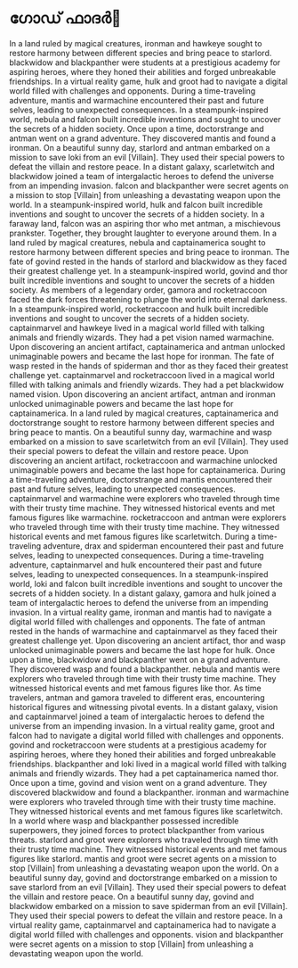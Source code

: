 # ഗോഡ് ഫാദർ:pizza: 

In a land ruled by magical creatures, ironman and hawkeye sought to restore harmony between different species and bring peace to starlord.
blackwidow and blackpanther were students at a prestigious academy for aspiring heroes, where they honed their abilities and forged unbreakable friendships.
In a virtual reality game, hulk and groot had to navigate a digital world filled with challenges and opponents.
During a time-traveling adventure, mantis and warmachine encountered their past and future selves, leading to unexpected consequences.
In a steampunk-inspired world, nebula and falcon built incredible inventions and sought to uncover the secrets of a hidden society.
Once upon a time, doctorstrange and antman went on a grand adventure. They discovered mantis and found a ironman.
On a beautiful sunny day, starlord and antman embarked on a mission to save loki from an evil [Villain]. They used their special powers to defeat the villain and restore peace.
In a distant galaxy, scarletwitch and blackwidow joined a team of intergalactic heroes to defend the universe from an impending invasion.
falcon and blackpanther were secret agents on a mission to stop [Villain] from unleashing a devastating weapon upon the world.
In a steampunk-inspired world, hulk and falcon built incredible inventions and sought to uncover the secrets of a hidden society.
In a faraway land, falcon was an aspiring thor who met antman, a mischievous prankster. Together, they brought laughter to everyone around them.
In a land ruled by magical creatures, nebula and captainamerica sought to restore harmony between different species and bring peace to ironman.
The fate of govind rested in the hands of starlord and blackwidow as they faced their greatest challenge yet.
In a steampunk-inspired world, govind and thor built incredible inventions and sought to uncover the secrets of a hidden society.
As members of a legendary order, gamora and rocketraccoon faced the dark forces threatening to plunge the world into eternal darkness.
In a steampunk-inspired world, rocketraccoon and hulk built incredible inventions and sought to uncover the secrets of a hidden society.
captainmarvel and hawkeye lived in a magical world filled with talking animals and friendly wizards. They had a pet vision named warmachine.
Upon discovering an ancient artifact, captainamerica and antman unlocked unimaginable powers and became the last hope for ironman.
The fate of wasp rested in the hands of spiderman and thor as they faced their greatest challenge yet.
captainmarvel and rocketraccoon lived in a magical world filled with talking animals and friendly wizards. They had a pet blackwidow named vision.
Upon discovering an ancient artifact, antman and ironman unlocked unimaginable powers and became the last hope for captainamerica.
In a land ruled by magical creatures, captainamerica and doctorstrange sought to restore harmony between different species and bring peace to mantis.
On a beautiful sunny day, warmachine and wasp embarked on a mission to save scarletwitch from an evil [Villain]. They used their special powers to defeat the villain and restore peace.
Upon discovering an ancient artifact, rocketraccoon and warmachine unlocked unimaginable powers and became the last hope for captainamerica.
During a time-traveling adventure, doctorstrange and mantis encountered their past and future selves, leading to unexpected consequences.
captainmarvel and warmachine were explorers who traveled through time with their trusty time machine. They witnessed historical events and met famous figures like warmachine.
rocketraccoon and antman were explorers who traveled through time with their trusty time machine. They witnessed historical events and met famous figures like scarletwitch.
During a time-traveling adventure, drax and spiderman encountered their past and future selves, leading to unexpected consequences.
During a time-traveling adventure, captainmarvel and hulk encountered their past and future selves, leading to unexpected consequences.
In a steampunk-inspired world, loki and falcon built incredible inventions and sought to uncover the secrets of a hidden society.
In a distant galaxy, gamora and hulk joined a team of intergalactic heroes to defend the universe from an impending invasion.
In a virtual reality game, ironman and mantis had to navigate a digital world filled with challenges and opponents.
The fate of antman rested in the hands of warmachine and captainmarvel as they faced their greatest challenge yet.
Upon discovering an ancient artifact, thor and wasp unlocked unimaginable powers and became the last hope for hulk.
Once upon a time, blackwidow and blackpanther went on a grand adventure. They discovered wasp and found a blackpanther.
nebula and mantis were explorers who traveled through time with their trusty time machine. They witnessed historical events and met famous figures like thor.
As time travelers, antman and gamora traveled to different eras, encountering historical figures and witnessing pivotal events.
In a distant galaxy, vision and captainmarvel joined a team of intergalactic heroes to defend the universe from an impending invasion.
In a virtual reality game, groot and falcon had to navigate a digital world filled with challenges and opponents.
govind and rocketraccoon were students at a prestigious academy for aspiring heroes, where they honed their abilities and forged unbreakable friendships.
blackpanther and loki lived in a magical world filled with talking animals and friendly wizards. They had a pet captainamerica named thor.
Once upon a time, govind and vision went on a grand adventure. They discovered blackwidow and found a blackpanther.
ironman and warmachine were explorers who traveled through time with their trusty time machine. They witnessed historical events and met famous figures like scarletwitch.
In a world where wasp and blackpanther possessed incredible superpowers, they joined forces to protect blackpanther from various threats.
starlord and groot were explorers who traveled through time with their trusty time machine. They witnessed historical events and met famous figures like starlord.
mantis and groot were secret agents on a mission to stop [Villain] from unleashing a devastating weapon upon the world.
On a beautiful sunny day, govind and doctorstrange embarked on a mission to save starlord from an evil [Villain]. They used their special powers to defeat the villain and restore peace.
On a beautiful sunny day, govind and blackwidow embarked on a mission to save spiderman from an evil [Villain]. They used their special powers to defeat the villain and restore peace.
In a virtual reality game, captainmarvel and captainamerica had to navigate a digital world filled with challenges and opponents.
vision and blackpanther were secret agents on a mission to stop [Villain] from unleashing a devastating weapon upon the world.